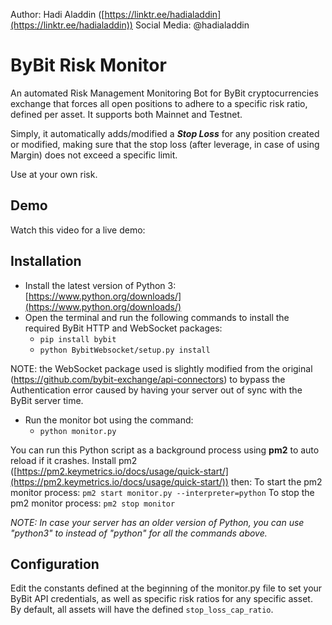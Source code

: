 Author: Hadi Aladdin ([https://linktr.ee/hadialaddin](https://linktr.ee/hadialaddin))
Social Media: @hadialaddin

# ByBit Risk Monitor

An automated Risk Management Monitoring Bot for ByBit cryptocurrencies exchange that forces all open positions to adhere to a specific risk ratio, defined per asset. It supports both Mainnet and Testnet.

Simply, it automatically adds/modified a _**Stop Loss**_ for any position created or modified, making sure that the stop loss (after leverage, in case of using Margin) does not exceed a specific limit.

Use at your own risk.

## Demo

Watch this video for a live demo: 

## Installation

- Install the latest version of Python 3: [https://www.python.org/downloads/](https://www.python.org/downloads/)
- Open the terminal and run the following commands to install the required ByBit HTTP and WebSocket packages:
  * `pip install bybit`
  * `python BybitWebsocket/setup.py install`

NOTE: the WebSocket package used is slightly modified from the original (https://github.com/bybit-exchange/api-connectors) to bypass the Authentication error caused by having your server out of sync with the ByBit server time.

- Run the monitor bot using the command:
  * `python monitor.py`

You can run this Python script as a background process using **pm2** to auto reload if it crashes. Install pm2 ([https://pm2.keymetrics.io/docs/usage/quick-start/](https://pm2.keymetrics.io/docs/usage/quick-start/)) then:
To start the pm2 monitor process: `pm2 start monitor.py --interpreter=python`
To stop the pm2 monitor process: `pm2 stop monitor`


_NOTE: In case your server has an older version of Python, you can use "python3" to instead of "python" for all the commands above._

## Configuration

Edit the constants defined at the beginning of the monitor.py file to set your ByBit API credentials, as well as specific risk ratios for any specific asset. By default, all assets will have the defined `stop_loss_cap_ratio`.
